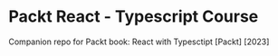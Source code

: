 # Packt React - Typescript Course

Companion repo for Packt book: React with Typesctipt [Packt] [2023]
